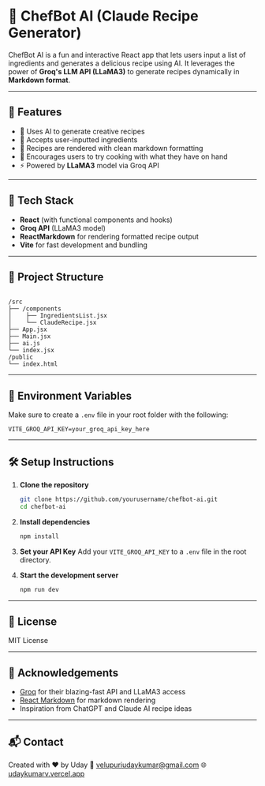 
# 🍳 ChefBot AI (Claude Recipe Generator)

ChefBot AI is a fun and interactive React app that lets users input a list of ingredients and generates a delicious recipe using AI. It leverages the power of **Groq's LLM API (LLaMA3)** to generate recipes dynamically in **Markdown format**.

---

## 🚀 Features

- 🧠 Uses AI to generate creative recipes
- 📝 Accepts user-inputted ingredients
- 📃 Recipes are rendered with clean markdown formatting
- 🥗 Encourages users to try cooking with what they have on hand
- ⚡ Powered by **LLaMA3** model via Groq API

---

## 🧩 Tech Stack

- **React** (with functional components and hooks)
- **Groq API** (LLaMA3 model)
- **ReactMarkdown** for rendering formatted recipe output
- **Vite** for fast development and bundling

---

## 📂 Project Structure

```

/src
├── /components
│    ├── IngredientsList.jsx
│    └── ClaudeRecipe.jsx
├── App.jsx
├── Main.jsx
├── ai.js
└── index.jsx
/public
└── index.html

````

---

## 🔑 Environment Variables

Make sure to create a `.env` file in your root folder with the following:

```env
VITE_GROQ_API_KEY=your_groq_api_key_here
````

---

## 🛠️ Setup Instructions

1. **Clone the repository**

   ```bash
   git clone https://github.com/yourusername/chefbot-ai.git
   cd chefbot-ai
   ```

2. **Install dependencies**

   ```bash
   npm install
   ```

3. **Set your API Key**
   Add your `VITE_GROQ_API_KEY` to a `.env` file in the root directory.

4. **Start the development server**

   ```bash
   npm run dev
   ```


---

## 📜 License

MIT License

---

## 🙌 Acknowledgements

* [Groq](https://groq.com/) for their blazing-fast API and LLaMA3 access
* [React Markdown](https://github.com/remarkjs/react-markdown) for markdown rendering
* Inspiration from ChatGPT and Claude AI recipe ideas

---

## 📬 Contact

Created with ❤️ by Uday
📧 [velupuriudaykumar@gmail.com](mailto:velupuriudaykumar@gmail.com)
🌐 [udaykumarv.vercel.app](https://udaykumarv.vercel.app/)

```

